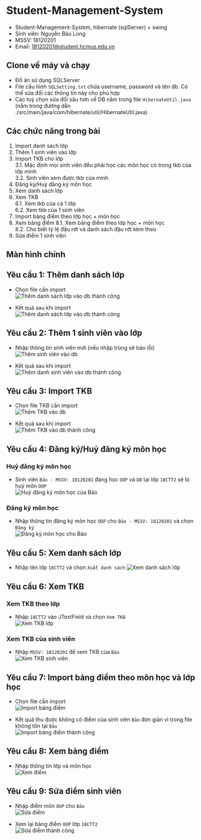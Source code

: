 # Student-Management-System

* Student-Management-System, hibernate (sqlServer) + swing  
* Sinh viên: Nguyễn Bảo Long  
* MSSV: 18120201  
* Email: 18120201@student.hcmus.edu.vn  

## Clone về máy và chạy  

* Đồ án sử dụng SQLServer  
* File cấu hình `SQLSetting.txt` chứa username, password và tên db. Có thể sửa đổi các thông tin này cho phù hợp  
* Các tuỳ chọn sửa đổi sâu hơn về DB nằm trong file `HibernateUtil.java` (nằm trong đường dẫn ./src/main/java/com/hibernate/util/HibernateUtil.java)  

## Các chức năng trong bài

1. Import danh sách lớp  
2. Thêm 1 sinh viên vào lớp  
3. Import TKB cho lớp  
    3.1. Mặc định mọi sinh viên đều phải học các môn học có trong tkb của lớp mình  
    3.2. Sinh viên xem được tkb của mình  
4. Đăng ký/Huỷ đăng ký môn học  
5. Xem danh sách lớp  
6. Xem TKB  
    6.1. Xem tkb của cả 1 lớp  
    6.2. Xem tkb của 1 sinh viên  
7. Import bảng điểm theo lớp học + môn học  
8. Xem bảng điểm
    8.1. Xem bảng điểm theo lớp học + môn học  
    8.2. Cho biết tỷ lệ đậu rớt và danh sách đậu rớt kèm theo  
9. Sửa điểm 1 sinh viên  

## Màn hình chính  

## Yêu cầu 1: Thêm danh sách lớp  

* Chọn file cần import  
![Thêm danh sách lớp vào db thành công](./commit/AddLop.png)  
  
* Kết quả sau khi import  
![Thêm danh sách lớp vào db thành công](./commit/AddLopThanhCong.png)  

## Yêu cầu 2: Thêm 1 sinh viên vào lớp  

* Nhập thông tin sinh viên mới (nếu nhập trùng sẽ báo lỗi)  
![Thêm sinh viên vào db](./commit/AddSinhVien.png)  
  
* Kết quả sau khi import  
![Thêm danh sinh viên vào db thành công](./commit/AddSinhVienThanhCong.png)  

## Yêu cầu 3: Import TKB  

* Chọn file TKB cần import  
![Thêm TKB vào db](./commit/AddTKB.png)  
  
* Kết quả sau khi import  
![Thêm TKB vào db thành công](./commit/AddTKBThanhCong.png)  

## Yêu cầu 4: Đăng ký/Huỷ đăng ký môn học  

### Huỷ đăng ký môn học  

* Sinh viên `Bảo - MSSV: 18120201` đang học `OOP` và `DB` tại lớp `18CTT2` sẽ bị huỷ môn `OOP`  
![Huỷ đăng ký môn học của Bảo](./commit/HuyDangKy.png)  

### Đăng ký môn học  

* Nhập thông tin đăng ký môn học `OOP` cho `Bảo - MSSV: 18120201` và chọn `Đăng ký`  
![Đăng ký môn học cho Bảo](./commit/DangKyMon.png)  

## Yêu cầu 5: Xem danh sách lớp  

* Nhập tên lớp `18CTT2` và chọn `Xuất danh sách`
![Xem danh sách lớp](./commit/AddSinhVienThanhCong1.png)  

## Yêu cầu 6: Xem TKB  

### Xem TKB theo lớp  

* Nhập `18CTT2` vào JTextField và chọn `Xem TKB`  
![Xem TKB lớp](./commit/XemTKBLop.png)  

### Xem TKB của sinh viên  

* Nhập `MSSV: 18120201` để xem TKB của `Bảo`  
![Xem TKB sinh viên](./commit/XemTKBSinhVien.png)  

## Yêu cầu 7: Import bảng điểm theo môn học và lớp học  

* Chọn file cần import  
![Import bảng điểm](./commit/AddBangDiem.png)  
  
* Kết quả thu được không có điểm của sinh viên `Bảo` đơn giản vì trong file không tồn tại `Bảo`  
![Import bảng điểm thành công](./commit/AddBangDiemThanhCong.png)  

## Yêu cầu 8: Xem bảng điểm  

* Nhập thông tin lớp và môn học  
![Xem điểm](./commit/XemDiem.png)  

## Yêu cầu 9: Sửa điểm sinh viên  

* Nhập điểm môn `OOP` cho `Bảo`  
![Sửa điểm](./commit/SuaDiem.png)  
  
* Xem lại bảng điểm `OOP` lớp `18CTT2`  
![Sửa điểm thành công](./commit/XemLai.png)  